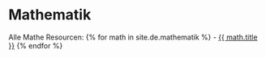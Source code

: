 # Mathematik

Alle Mathe Resourcen:
{% for math in site.de.mathematik %}
    - <a href="{{ math.url }}">{{ math.title }}</a>
{% endfor %}
